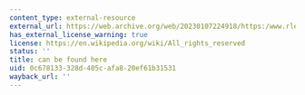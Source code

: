 ```yaml
---
content_type: external-resource
external_url: https://web.archive.org/web/20230107224918/https:/www.rle.mit.edu/rgallager/notes.htm
has_external_license_warning: true
license: https://en.wikipedia.org/wiki/All_rights_reserved
status: ''
title: can be found here
uid: 0c678133-328d-405c-afa8-20ef61b31531
wayback_url: ''
---
```

